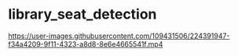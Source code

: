 # library_seat_detection

https://user-images.githubusercontent.com/109431506/224391947-f34a4209-9f11-4323-a8d8-8e6e4665541f.mp4

